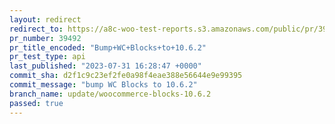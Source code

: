 ```yaml
---
layout: redirect
redirect_to: https://a8c-woo-test-reports.s3.amazonaws.com/public/pr/39492/api/index.html
pr_number: 39492
pr_title_encoded: "Bump+WC+Blocks+to+10.6.2"
pr_test_type: api
last_published: "2023-07-31 16:28:47 +0000"
commit_sha: d2f1c9c23ef2fe0a98f4eae388e56644e9e99395
commit_message: "bump WC Blocks to 10.6.2"
branch_name: update/woocommerce-blocks-10.6.2
passed: true
---
```


